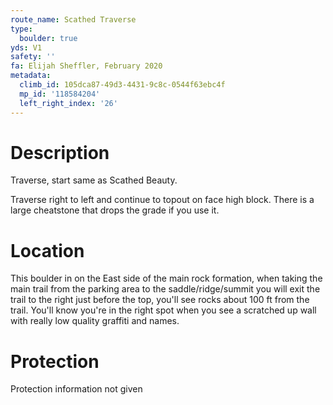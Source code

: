 ```yaml
---
route_name: Scathed Traverse
type:
  boulder: true
yds: V1
safety: ''
fa: Elijah Sheffler, February 2020
metadata:
  climb_id: 105dca87-49d3-4431-9c8c-0544f63ebc4f
  mp_id: '118584204'
  left_right_index: '26'
---
```

# Description
Traverse, start same as Scathed Beauty.

Traverse right to left and continue to topout on face high block. There is a large cheatstone that drops the grade if you use it.

# Location
This boulder in on the East side of the main rock formation, when taking the main trail from the parking area to the saddle/ridge/summit you will exit the trail to the right just before the top, you'll see rocks about 100 ft from the trail. You'll know you're in the right spot when you see a scratched up wall with really low quality graffiti and names.

# Protection
Protection information not given
